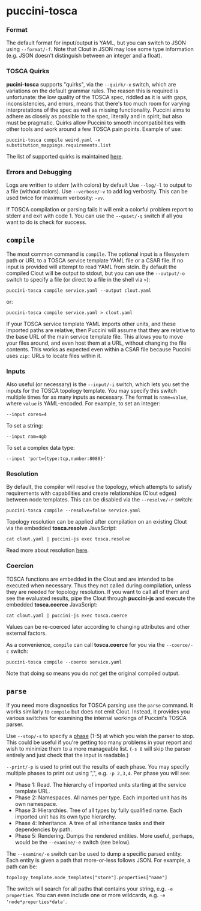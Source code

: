puccini-tosca
=============

### Format

The default format for input/output is YAML, but you can switch to JSON using `--format/-f`. Note
that Clout in JSON may lose some type information (e.g. JSON doesn't distinguish between an integer
and a float).

### TOSCA Quirks

**pucini-tosca** supports "quirks", via the `--quirk/-x` switch, which are variations on the default
grammar rules. The reason this is required is unfortunate: the low quality of the TOSCA
spec, riddled as it is with gaps, inconsistencies, and errors, means that there's too much room for
varying interpretations of the spec as well as missing functionality. Puccini aims to adhere as
closely as possible to the spec, literally and in spirit, but also must be pragmatic. Quirks allow
Puccini to smooth incompatibilities with other tools and work around a few TOSCA pain points.
Example of use:

    puccini-tosca compile weird.yaml -x substitution_mappings.requirements.list

The list of supported quirks is maintained [here](../tosca/parser/QUIRKS.md).

### Errors and Debugging

Logs are written to stderr (with colors) by default Use `--log/-l` to output to a file (without
colors). Use `--verbose/-v` to add log verbosity. This can be used twice for maximum verbosity:
`-vv`.

If TOSCA compilation or parsing fails it will emit a colorful problem report to stderr and exit with
code 1. You can use the `--quiet/-q` switch if all you want to do is check for success.


`compile`
---------

The most common command is `compile`. The optional input is a filesystem path or URL to a TOSCA
service template YAML file or a CSAR file. If no input is provided will attempt to read YAML
from stdin. By default the compiled Clout will be output to stdout, but you can use the
`--output/-o` switch to specify a file (or direct to a file in the shell via `>`):

    puccini-tosca compile service.yaml --output clout.yaml

or:

    puccini-tosca compile service.yaml > clout.yaml

If your TOSCA service template YAML imports other units, and these imported paths are relative,
then Puccini will assume that they are relative to the base URL of the main service template file.
This allows you to move your files around, and even host them at a URL, without changing the file
contents. This works as expected even within a CSAR file because Puccini uses `zip:` URLs to locate
files within it.

### Inputs

Also useful (or necessary) is the `--input/-i` switch, which lets you set the inputs for the TOSCA
topology template. You may specify this switch multiple times for as many inputs as necessary.
The format is `name=value`, where `value` is YAML-encoded. For example, to set an integer:

    --input cores=4

To set a string:

    --input ram=4gb

To set a complex data type:

    --input 'port={type:tcp,number:8080}'

### Resolution

By default, the compiler will resolve the topology, which attempts to satisfy requirements with
capabilities and create relationships (Clout edges) between node templates. This can be disabled
via the `--resolve/-r` switch:

    puccini-tosca compile --resolve=false service.yaml

Topology resolution can be applied after compilation on an existing Clout via the embedded
**tosca.resolve** JavaScript:

    cat clout.yaml | puccini-js exec tosca.resolve
    
Read more about resolution [here](../tosca/compiler/RESOLUTION.md).

### Coercion

TOSCA functions are embedded in the Clout and are intended to be executed when necessary. Thus they
not called during compilation, unless they are needed for topology resolution. If you want to call
all of them and see the evaluated results, pipe the Clout through **puccini-js** and execute the
embedded **tosca.coerce** JavaScript: 

    cat clout.yaml | puccini-js exec tosca.coerce

Values can be re-coerced later according to changing attributes and other external factors.

As a convenience, `compile` can call **tosca.coerce** for you via the `--coerce/-c` switch:

    puccini-tosca compile --coerce service.yaml

Note that doing so means you do *not* get the original compiled output.
 

`parse`
-------

If you need more diagnostics for TOSCA parsing use the `parse` command. It works similarly to
`compile` but does not emit Clout. Instead, it provides you various switches for examining the
internal workings of Puccini's TOSCA parser.

Use `--stop/-s` to specify a [phase](../tosca/parser/README.md) (1-5) at which you wish the parser
to stop. This could be useful if you're getting too many problems in your report and wish to
minimize them to a more manageable list. (`-s 0` will skip the parser entirely and just check that
the input is readable.)

`--print/-p` is used to print out the results of each phase. You may specify multiple phases to
print out using ",", e.g. `-p 2,3,4`. Per phase you will see:

* Phase 1: Read. The hierarchy of imported units starting at the service template URL.
* Phase 2: Namespaces. All names per type. Each imported unit has its own namespace.
* Phase 3: Hierarchies. Tree of all types by fully qualified name. Each imported unit has its own
  type hierarchy.
* Phase 4: Inheritance. A tree of all inheritance tasks and their dependencies by path.  
* Phase 5: Rendering. Dumps the rendered entities.
  More useful, perhaps, would be the `--examine/-e` switch (see below).

The `--examine/-e` switch can be used to dump a specific parsed entity. Each entity is given a
path that more-or-less follows JSON. For example, a path can be:

    topology_template.node_templates["store"].properties["name"]

The switch will search for all paths that contains your string, e.g. `-e properties`. You can even
include one or more wildcards, e.g. `-e 'node*properties*data'`.
